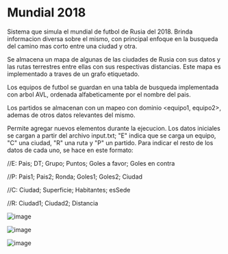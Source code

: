 # Mundial 2018
Sistema que simula el mundial de futbol de Rusia del 2018. Brinda informacion diversa sobre el mismo, con principal enfoque en la busqueda del camino mas corto entre una ciudad y otra.

Se almacena un mapa de algunas de las ciudades de Rusia con sus datos y las rutas terrestres entre ellas con sus respectivas distancias. Este mapa es implementado a traves de un grafo etiquetado.

Los equipos de futbol se guardan en una tabla de busqueda implementada con arbol AVL, ordenada alfabeticamente por el nombre del pais.

Los partidos se almacenan con un mapeo con dominio <equipo1, equipo2>, ademas de otros datos relevantes del mismo.

Permite agregar nuevos elementos durante la ejecucion.
Los datos iniciales se cargan a partir del archivo input.txt; "E" indica que se carga un equipo, "C" una ciudad, "R" una ruta y "P" un partido. 
Para indicar el resto de los datos de cada uno, se hace en este formato:

//E: Pais; DT; Grupo; Puntos; Goles a favor; Goles en contra

//P: Pais1; Pais2; Ronda; Goles1; Goles2; Ciudad

//C: Ciudad; Superficie; Habitantes; esSede

//R: Ciudad1; Ciudad2; Distancia

![image](https://user-images.githubusercontent.com/71310857/149806193-4948e5ab-f0f2-480a-a6c8-7d25ef312892.png)

![image](https://user-images.githubusercontent.com/71310857/149807507-50bc3797-8cbf-4731-8c77-73ea6dcf39a2.png)

![image](https://user-images.githubusercontent.com/71310857/149807620-6fa7afc1-d295-484b-b2ab-cbc96a66f2c8.png)
